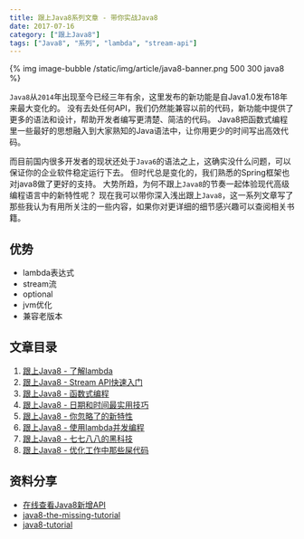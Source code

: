 ```yaml
---
title: 跟上Java8系列文章 - 带你实战Java8
date: 2017-07-16
category: ["跟上Java8"]
tags: ["Java8", "系列", "lambda", "stream-api"]
---
```


<p class="tc">
    {% img image-bubble /static/img/article/java8-banner.png 500 300 java8 %}
</p>

`Java8`从`2014`年出现至今已经三年有余，这里发布的新功能是自Java1.0发布18年来最大变化的。
没有去处任何API，我们仍然能兼容以前的代码，新功能中提供了更多的语法和设计，帮助开发者编写更清楚、简洁的代码。
Java8把函数式编程里一些最好的思想融入到大家熟知的Java语法中，让你用更少的时间写出高效代码。

而目前国内很多开发者的现状还处于`Java6`的语法之上，这确实没什么问题，可以保证你的企业软件稳定运行下去。
但时代总是变化的，我们熟悉的Spring框架也对java8做了更好的支持。
大势所趋，为何不跟上`Java8`的节奏一起体验现代高级编程语言中的新特性呢？
现在我可以带你深入浅出跟上`Java8`，这一系列文章写了那些我认为有用所关注的一些内容，如果你对更详细的细节感兴趣可以查阅相关书籍。

## 优势

- lambda表达式
- stream流
- optional
- jvm优化
- 兼容老版本

## 文章目录

1. [跟上Java8 - 了解lambda](/2017/07/17/keep-up-with-java8-lambda.html)
2. [跟上Java8 - Stream API快速入门](/2017/07/18/keep-up-with-java8-stream.html)
3. [跟上Java8 - 函数式编程](/2017/07/19/keep-up-with-java8-functional-programming.html)
4. [跟上Java8 - 日期和时间最实用技巧](/2017/07/20/keep-up-with-java8-datetime.html)
5. [跟上Java8 - 你忽略了的新特性](/2017/07/21/keep-up-with-java8-features.html)
6. [跟上Java8 - 使用lambda并发编程](/2017/07/22/keep-up-with-java8-concurrent.html)
7. [跟上Java8 - 七七八八的黑科技](/2017/07/23/keep-up-with-java8-tips.html)
8. [跟上Java8 - 优化工作中那些屎代码](/2017/07/24/keep-up-with-java8-optimizing.html)

## 资料分享

- [在线查看Java8新增API](http://winterbe.com/projects/java8-explorer)
- [java8-the-missing-tutorial](https://github.com/shekhargulati/java8-the-missing-tutorial)
- [java8-tutorial](https://github.com/winterbe/java8-tutorial)
